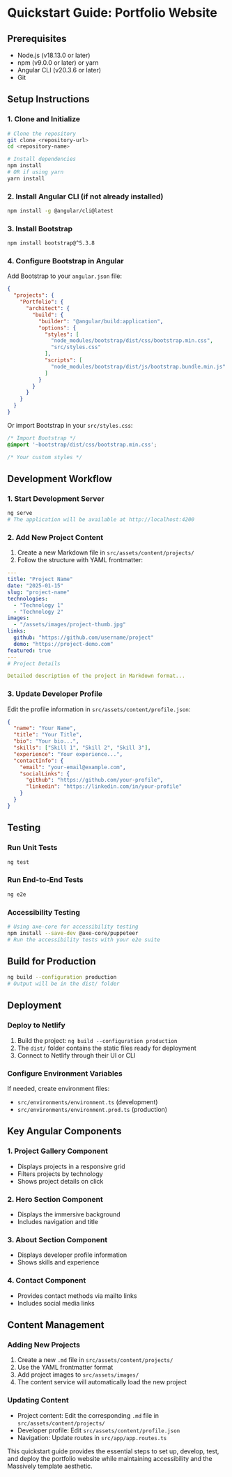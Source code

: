 # Quickstart Guide: Portfolio Website

## Prerequisites

- Node.js (v18.13.0 or later)
- npm (v9.0.0 or later) or yarn
- Angular CLI (v20.3.6 or later)
- Git

## Setup Instructions

### 1. Clone and Initialize
```bash
# Clone the repository
git clone <repository-url>
cd <repository-name>

# Install dependencies
npm install
# OR if using yarn
yarn install
```

### 2. Install Angular CLI (if not already installed)
```bash
npm install -g @angular/cli@latest
```

### 3. Install Bootstrap
```bash
npm install bootstrap@^5.3.8
```

### 4. Configure Bootstrap in Angular
Add Bootstrap to your `angular.json` file:

```json
{
  "projects": {
    "Portfolio": {
      "architect": {
        "build": {
          "builder": "@angular/build:application",
          "options": {
            "styles": [
              "node_modules/bootstrap/dist/css/bootstrap.min.css",
              "src/styles.css"
            ],
            "scripts": [
              "node_modules/bootstrap/dist/js/bootstrap.bundle.min.js"
            ]
          }
        }
      }
    }
  }
}
```

Or import Bootstrap in your `src/styles.css`:

```css
/* Import Bootstrap */
@import '~bootstrap/dist/css/bootstrap.min.css';

/* Your custom styles */
```

## Development Workflow

### 1. Start Development Server
```bash
ng serve
# The application will be available at http://localhost:4200
```

### 2. Add New Project Content
1. Create a new Markdown file in `src/assets/content/projects/`
2. Follow the structure with YAML frontmatter:

```yaml
---
title: "Project Name"
date: "2025-01-15"
slug: "project-name"
technologies:
  - "Technology 1"
  - "Technology 2"
images:
  - "/assets/images/project-thumb.jpg"
links:
  github: "https://github.com/username/project"
  demo: "https://project-demo.com"
featured: true
---
# Project Details

Detailed description of the project in Markdown format...
```

### 3. Update Developer Profile
Edit the profile information in `src/assets/content/profile.json`:

```json
{
  "name": "Your Name",
  "title": "Your Title",
  "bio": "Your bio...",
  "skills": ["Skill 1", "Skill 2", "Skill 3"],
  "experience": "Your experience...",
  "contactInfo": {
    "email": "your-email@example.com",
    "socialLinks": {
      "github": "https://github.com/your-profile",
      "linkedin": "https://linkedin.com/in/your-profile"
    }
  }
}
```

## Testing

### Run Unit Tests
```bash
ng test
```

### Run End-to-End Tests
```bash
ng e2e
```

### Accessibility Testing
```bash
# Using axe-core for accessibility testing
npm install --save-dev @axe-core/puppeteer
# Run the accessibility tests with your e2e suite
```

## Build for Production

```bash
ng build --configuration production
# Output will be in the dist/ folder
```

## Deployment

### Deploy to Netlify
1. Build the project: `ng build --configuration production`
2. The `dist/` folder contains the static files ready for deployment
3. Connect to Netlify through their UI or CLI

### Configure Environment Variables
If needed, create environment files:
- `src/environments/environment.ts` (development)
- `src/environments/environment.prod.ts` (production)

## Key Angular Components

### 1. Project Gallery Component
- Displays projects in a responsive grid
- Filters projects by technology
- Shows project details on click

### 2. Hero Section Component
- Displays the immersive background
- Includes navigation and title

### 3. About Section Component
- Displays developer profile information
- Shows skills and experience

### 4. Contact Component
- Provides contact methods via mailto links
- Includes social media links

## Content Management

### Adding New Projects
1. Create a new `.md` file in `src/assets/content/projects/`
2. Use the YAML frontmatter format
3. Add project images to `src/assets/images/`
4. The content service will automatically load the new project

### Updating Content
- Project content: Edit the corresponding `.md` file in `src/assets/content/projects/`
- Developer profile: Edit `src/assets/content/profile.json`
- Navigation: Update routes in `src/app/app.routes.ts`

This quickstart guide provides the essential steps to set up, develop, test, and deploy the portfolio website while maintaining accessibility and the Massively template aesthetic.